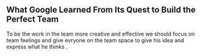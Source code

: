 ## What Google Learned From Its Quest to Build the Perfect Team
To be the work in the team more creative and effective we should focus on team feelings and give evryone on the team space to give his idea and express what he thinks .
